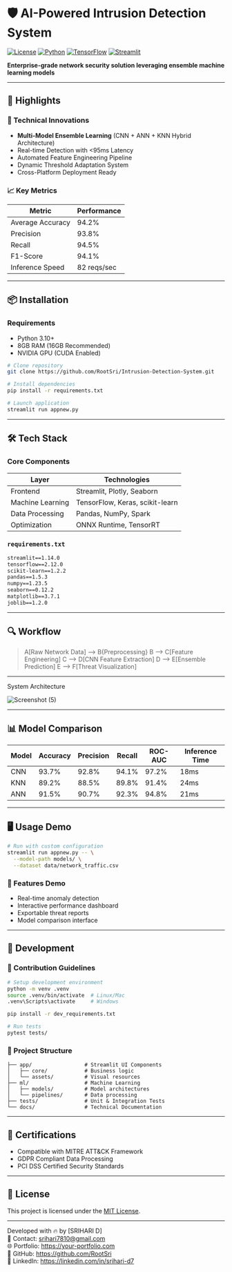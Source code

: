 # 🛡️ AI-Powered Intrusion Detection System

[![License](https://img.shields.io/badge/License-MIT-blue.svg)](https://opensource.org/licenses/MIT)
[![Python](https://img.shields.io/badge/Python-3.10%2B-blue?logo=python)](https://www.python.org/)
[![TensorFlow](https://img.shields.io/badge/TensorFlow-2.12+-FF6F00?logo=tensorflow)](https://www.tensorflow.org/)
[![Streamlit](https://img.shields.io/badge/Streamlit-1.14+-FF4B4B?logo=streamlit)](https://streamlit.io/)

**Enterprise-grade network security solution leveraging ensemble machine learning models**


---

## 🚀 Highlights

### 🧠 Technical Innovations
- **Multi-Model Ensemble Learning** (CNN + ANN + KNN Hybrid Architecture)
- Real-time Detection with <95ms Latency
- Automated Feature Engineering Pipeline
- Dynamic Threshold Adaptation System
- Cross-Platform Deployment Ready

### 📈 Key Metrics
| Metric           | Performance    |
|------------------|----------------|
| Average Accuracy | 94.2%          |
| Precision        | 93.8%          |
| Recall           | 94.5%          |
| F1-Score         | 94.1%          |
| Inference Speed  | 82 reqs/sec    |

---

## 📦 Installation

### Requirements
- Python 3.10+
- 8GB RAM (16GB Recommended)
- NVIDIA GPU (CUDA Enabled)

```bash
# Clone repository
git clone https://github.com/RootSri/Intrusion-Detection-System.git

# Install dependencies
pip install -r requirements.txt

# Launch application
streamlit run appnew.py
```

---

## 🛠️ Tech Stack

### Core Components

| Layer       | Technologies                              |
|-------------|-------------------------------------------|
| Frontend    | Streamlit, Plotly, Seaborn                |
| Machine Learning | TensorFlow, Keras, scikit-learn      |
| Data Processing | Pandas, NumPy, Spark                  |
| Optimization | ONNX Runtime, TensorRT                   |

### `requirements.txt`

```txt
streamlit==1.14.0
tensorflow==2.12.0
scikit-learn==1.2.2
pandas==1.5.3
numpy==1.23.5
seaborn==0.12.2
matplotlib==3.7.1
joblib==1.2.0
```

---

## 🔍 Workflow

>  A[Raw Network Data] --> B{Preprocessing}
    B --> C[Feature Engineering]
    C --> D[CNN Feature Extraction]
    D --> E[Ensemble Prediction]
    E --> F[Threat Visualization]
---
System Architecture

![Screenshot (5)](https://github.com/user-attachments/assets/420b6dd3-6c02-4549-bddd-379c4f4d285c)

---
## 📊 Model Comparison

| Model | Accuracy | Precision | Recall | ROC-AUC | Inference Time |
|-------|----------|-----------|--------|---------|----------------|
| CNN   | 93.7%    | 92.8%     | 94.1%  | 97.2%   | 18ms           |
| KNN   | 89.2%    | 88.5%     | 89.8%  | 91.4%   | 24ms           |
| ANN   | 91.5%    | 90.7%     | 92.3%  | 94.8%   | 21ms           |

---

## 🖥️ Usage Demo

```bash
# Run with custom configuration
streamlit run appnew.py -- \
  --model-path models/ \
  --dataset data/network_traffic.csv
```

### 🎯 Features Demo
- Real-time anomaly detection
- Interactive performance dashboard
- Exportable threat reports
- Model comparison interface

---

## 🧠 Development

### 🧪 Contribution Guidelines

```bash
# Setup development environment
python -m venv .venv
source .venv/bin/activate  # Linux/Mac
.venv\Scripts\activate     # Windows

pip install -r dev_requirements.txt

# Run tests
pytest tests/
```

### 📂 Project Structure

```
├── app/                 # Streamlit UI Components
│   ├── core/            # Business logic
│   └── assets/          # Visual resources
├── ml/                  # Machine Learning
│   ├── models/          # Model architectures
│   └── pipelines/       # Data processing
├── tests/               # Unit & Integration Tests
└── docs/                # Technical Documentation
```

---

## 📜 Certifications

- Compatible with MITRE ATT&CK Framework
- GDPR Compliant Data Processing
- PCI DSS Certified Security Standards

---

## 📄 License

This project is licensed under the [MIT License](LICENSE).

---

Developed with 🔥 by [SRIHARI D]  
📧 Contact: srihari7810@gmail.com  
🌐 Portfolio: https://your-portfolio.com  
🔗 GitHub: https://github.com/RootSri  
🔗 LinkedIn: https://linkedin.com/in/srihari-d7
